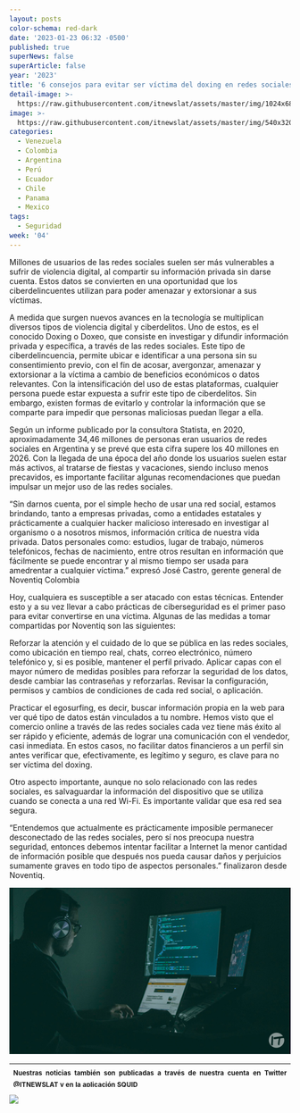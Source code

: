 ```yaml
---
layout: posts
color-schema: red-dark
date: '2023-01-23 06:32 -0500'
published: true
superNews: false
superArticle: false
year: '2023'
title: '6 consejos para evitar ser víctima del doxing en redes sociales '
detail-image: >-
  https://raw.githubusercontent.com/itnewslat/assets/master/img/1024x680/codigo-en-laptop-g.jpg
image: >-
  https://raw.githubusercontent.com/itnewslat/assets/master/img/540x320/codigo-en-laptop-p.jpg
categories:
  - Venezuela
  - Colombia
  - Argentina
  - Perú
  - Ecuador
  - Chile
  - Panama
  - Mexico
tags:
  - Seguridad
week: '04'
---
```

Millones de usuarios de las redes sociales suelen ser más vulnerables a sufrir de violencia digital, al compartir su información privada sin darse cuenta. Estos datos se convierten en una oportunidad que los ciberdelincuentes utilizan para poder amenazar y extorsionar a sus víctimas.  
 
A medida que surgen nuevos avances en la tecnología se multiplican diversos tipos de violencia digital y ciberdelitos. Uno de estos, es el conocido Doxing o Doxeo, que consiste en investigar y difundir información privada y específica, a través de las redes sociales. Este tipo de ciberdelincuencia, permite ubicar e identificar a una persona sin su consentimiento previo, con el fin de acosar, avergonzar, amenazar y extorsionar a la víctima a cambio de beneficios económicos o datos relevantes. Con la intensificación del uso de estas plataformas, cualquier persona puede estar expuesta a sufrir este tipo de ciberdelitos. Sin embargo, existen formas de evitarlo y controlar la información que se comparte para impedir que personas maliciosas puedan llegar a ella.
 
Según un informe publicado por la consultora Statista, en 2020, aproximadamente 34,46 millones de personas eran usuarios de redes sociales en Argentina y se prevé que esta cifra supere los 40 millones en 2026. Con la llegada de una época del año donde los usuarios suelen estar más activos, al tratarse de fiestas y vacaciones, siendo incluso menos precavidos, es importante facilitar algunas recomendaciones que puedan impulsar un mejor uso de las redes sociales.
 
“Sin darnos cuenta, por el simple hecho de usar una red social, estamos brindando, tanto a empresas privadas, como a entidades estatales y prácticamente a cualquier hacker malicioso interesado en investigar al organismo o a nosotros mismos, información crítica de nuestra vida privada. Datos personales como: estudios, lugar de trabajo, números telefónicos, fechas de nacimiento, entre otros resultan en información que fácilmente se puede encontrar y al mismo tiempo ser usada para amedrentar a cualquier víctima.” expresó José Castro, gerente general de Noventiq Colombia
 
Hoy, cualquiera es susceptible a ser atacado con estas técnicas. Entender esto y a su vez llevar a cabo prácticas de ciberseguridad es el primer paso para evitar convertirse en una víctima. Algunas de las medidas a tomar compartidas por Noventiq son las siguientes: 
 
Reforzar la atención y el cuidado de lo que se pública en las redes sociales, como ubicación en tiempo real, chats, correo electrónico, número telefónico y, si es posible, mantener el perfil privado. 
Aplicar capas con el mayor número de medidas posibles para reforzar la seguridad de los datos, desde cambiar las contraseñas y reforzarlas.
Revisar la configuración, permisos y cambios de condiciones de cada red social, o aplicación. 

Practicar el egosurfing, es decir, buscar información propia en la web para ver qué tipo de datos están vinculados a tu nombre. 
Hemos visto que el comercio online a través de las redes sociales cada vez tiene más éxito al ser rápido y eficiente, además de lograr una comunicación con el vendedor, casi inmediata. En estos casos, no facilitar datos financieros a un perfil sin antes verificar que, efectivamente, es legítimo y seguro, es clave para no ser víctima del doxing.

Otro aspecto importante, aunque no solo relacionado con las redes sociales, es salvaguardar la información del dispositivo que se utiliza cuando se conecta a una red Wi-Fi. Es importante validar que esa red sea segura.
 
“Entendemos que actualmente es prácticamente imposible permanecer desconectado de las redes sociales, pero sí nos preocupa nuestra seguridad, entonces debemos intentar facilitar a Internet la menor cantidad de información posible que después nos pueda causar daños y perjuicios sumamente graves en todo tipo de aspectos personales.”  finalizaron desde Noventiq. 
 
![](https://raw.githubusercontent.com/itnewslat/assets/master/img/540x320/codigo-en-laptop-p.jpg)

<table style="height: 42px;" width="569">
<tbody>
<tr>
<td style="text-align: justify;"><sub><strong>Nuestras noticias también son publicadas a través de nuestra cuenta en Twitter <a href="https://twitter.com/itnewslat?lang=es">@ITNEWSLAT</a> y en la aplicación <a href="https://squidapp.co/en/">SQUID</a></strong></sub></td>
</tr>
</tbody>
</table>

<img src="https://tracker.metricool.com/c3po.jpg?hash=56f88a41e39ab42c063cc51676587a04"/>